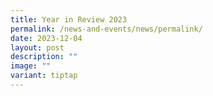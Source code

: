 ```yaml
---
title: Year in Review 2023
permalink: /news-and-events/news/permalink/
date: 2023-12-04
layout: post
description: ""
image: ""
variant: tiptap
---
```

